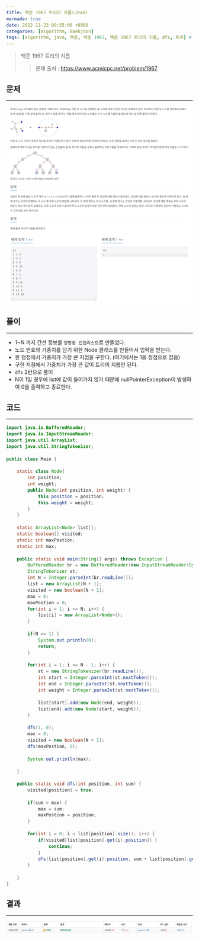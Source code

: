 ```yaml
---
title: 백준 1967 트리의 지름(Java)
mermade: true
date: 2022-11-23 09:55:00 +0900
categories: [algorithm, Baekjoon]
tags: [algorithm, java, 백준, 백준 1967, 백준 1967 트리의 지름, dfs, 트리] # TAG names should always be lowercase
---
```

>백준 1967 트리의 지름
>> 문제 출처 : <https://www.acmicpc.net/problem/1967>


## 문제
---
![백준](/assets/img/BOJ/1967.PNG)
![백준](/assets/img/BOJ/1967_2.PNG)

## 풀이
---
- 1~N 까지 간선 정보를 ```양방향 인접리스트```로 만들었다.
- 노드 번호와 가중치를 담기 위한 Node 클래스를 만들어서 입력을 받는다.
- 한 정점에서 가중치가 가장 큰 지점을 구한다. (여기에서는 1을 정점으로 잡음)
- 구한 지점에서 가중치가 가장 큰 값이 트리의 지름인 된다.
- ```dfs``` 2번으로 풀이
- N이 1일 경우에 list에 값이 들어가지 않기 때문에 nullPointerException이 발생하여 0을 출력하고  종료한다.

## 코드
---
```java
import java.io.BufferedReader;
import java.io.InputStreamReader;
import java.util.ArrayList;
import java.util.StringTokenizer;

public class Main {

	static class Node{
		int position;
		int weight;
		public Node(int position, int weight) {
			this.position = position;
			this.weight = weight;
		}
	}
	
	static ArrayList<Node> list[];
	static boolean[] visited;
	static int maxPostion;
	static int max;
	
	public static void main(String[] args) throws Exception {
		BufferedReader br = new BufferedReader(new InputStreamReader(System.in));
		StringTokenizer st;
		int N = Integer.parseInt(br.readLine());
		list = new ArrayList[N + 1];
		visited = new boolean[N + 1];
		max = 0;
		maxPostion = 0;
		for(int i = 1; i <= N; i++) {
			list[i] = new ArrayList<Node>();
		}
		
		if(N == 1) {
			System.out.println(0);
			return;
		}
		
		for(int i = 1; i <= N - 1; i++) {
			st = new StringTokenizer(br.readLine());
			int start = Integer.parseInt(st.nextToken());
			int end = Integer.parseInt(st.nextToken());
			int weight = Integer.parseInt(st.nextToken());
			
			list[start].add(new Node(end, weight));
			list[end].add(new Node(start, weight));
		}

		dfs(1, 0);
		max = 0;
		visited = new boolean[N + 1];
		dfs(maxPostion, 0);
		
		System.out.println(max);
		
	}
	
	public static void dfs(int position, int sum) {
		visited[position] = true;
		
		if(sum > max) {
			max = sum;
			maxPostion = position;
		}
		
		for(int i = 0; i < list[position].size(); i++) {
			if(visited[list[position].get(i).position]) {
				continue;
			}
			dfs(list[position].get(i).position, sum + list[position].get(i).weight);
		}
		
	}
}

```

## 결과
---
![백준](/assets/img/BOJ/1967_result.PNG)